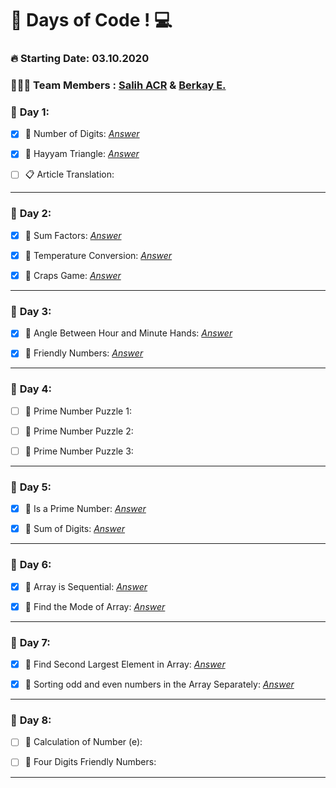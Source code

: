 # 💯 Days of Code !  💻  

### **🔥 Starting Date: 03.10.2020**
### **👨🏽‍💻 Team Members : [Salih ACR](https://github.com/salihacr) & [Berkay E.](https://github.com/clopylol)**


### 📅 **Day 1**:  
- [X]  📌 Number of Digits: *[Answer](https://github.com/clopylol/100DaysOfCode/tree/master/Day1/Question1)*
 
- [X] 📌 Hayyam Triangle: *[Answer](https://github.com/clopylol/100DaysOfCode/tree/master/Day1/Question2)*

- [ ] 📋  Article Translation:
---

### 📅 **Day 2**:  
- [X] 📌 Sum Factors: *[Answer](https://github.com/clopylol/100DaysOfCode/tree/master/Day2/Question1)*
 
- [X] 📌 Temperature Conversion: *[Answer](https://github.com/clopylol/100DaysOfCode/tree/master/Day2/Question2)*

- [X] 📌 Craps Game: *[Answer](https://github.com/clopylol/100DaysOfCode/tree/master/Day2/Question3)*

---

### 📅 **Day 3**:  
- [X] 📌 Angle Between Hour and Minute Hands: *[Answer](https://github.com/clopylol/100DaysOfCode/tree/master/Day3/Question1)*
 
- [X] 📌 Friendly Numbers: *[Answer](https://github.com/clopylol/100DaysOfCode/tree/master/Day3/Question2)*

---

### 📅 **Day 4**:  
- [ ] 📌 Prime Number Puzzle 1: 
 
- [ ] 📌 Prime Number Puzzle 2:

- [ ] 📌 Prime Number Puzzle 3:

---

### 📅 **Day 5**:  
- [X] 📌 Is a Prime Number: *[Answer](https://github.com/clopylol/100DaysOfCode/tree/master/Day5/Question1)*
 
- [X] 📌 Sum of Digits: *[Answer](https://github.com/clopylol/100DaysOfCode/tree/master/Day5/Question2)*

---

### 📅 **Day 6**:  
- [X] 📌 Array is Sequential: *[Answer](https://github.com/clopylol/100DaysOfCode/tree/master/Day6/Question1)*
 
- [X] 📌 Find the Mode of Array: *[Answer](https://github.com/clopylol/100DaysOfCode/tree/master/Day6/Question2)*

---

### 📅 **Day 7**:  
- [X] 📌 Find Second Largest Element in Array: *[Answer](https://github.com/clopylol/100DaysOfCode/tree/master/Day7/Question1)*
 
- [X] 📌 Sorting odd and even numbers in the Array Separately: *[Answer](https://github.com/clopylol/100DaysOfCode/tree/master/Day7/Question2)*

---

### 📅 **Day 8**:  
- [ ] 📌 Calculation of Number (e): 
 
- [ ] 📌 Four Digits Friendly Numbers:

---